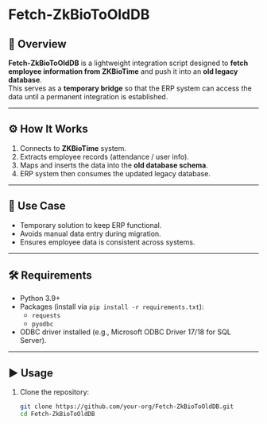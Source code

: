 # Fetch-ZkBioToOldDB

## 📌 Overview
**Fetch-ZkBioToOldDB** is a lightweight integration script designed to **fetch employee information from ZKBioTime** and push it into an **old legacy database**.  
This serves as a **temporary bridge** so that the ERP system can access the data until a permanent integration is established.  

---

## ⚙️ How It Works
1. Connects to **ZKBioTime** system.  
2. Extracts employee records (attendance / user info).  
3. Maps and inserts the data into the **old database schema**.  
4. ERP system then consumes the updated legacy database.  

---

## 🚀 Use Case
- Temporary solution to keep ERP functional.  
- Avoids manual data entry during migration.  
- Ensures employee data is consistent across systems.  

---

## 🛠️ Requirements
- Python 3.9+  
- Packages (install via `pip install -r requirements.txt`):  
  - `requests`  
  - `pyodbc`  
- ODBC driver installed (e.g., Microsoft ODBC Driver 17/18 for SQL Server).  

---

## ▶️ Usage
1. Clone the repository:  
   ```bash
   git clone https://github.com/your-org/Fetch-ZkBioToOldDB.git
   cd Fetch-ZkBioToOldDB
